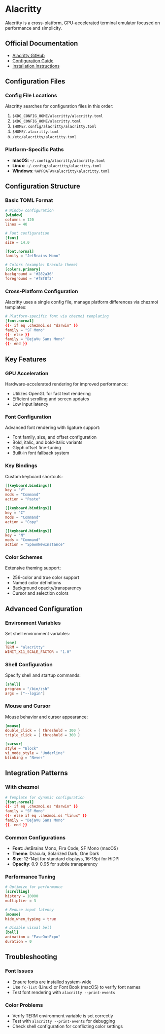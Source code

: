 # Alacritty

Alacritty is a cross-platform, GPU-accelerated terminal emulator focused on performance and simplicity.

## Official Documentation

- [Alacritty GitHub](https://github.com/alacritty/alacritty)
- [Configuration Guide](https://github.com/alacritty/alacritty/blob/master/alacritty.yml)
- [Installation Instructions](https://github.com/alacritty/alacritty/blob/master/INSTALL.md)

## Configuration Files

### Config File Locations
Alacritty searches for configuration files in this order:
1. `$XDG_CONFIG_HOME/alacritty/alacritty.toml`
2. `$XDG_CONFIG_HOME/alacritty.toml`
3. `$HOME/.config/alacritty/alacritty.toml`
4. `$HOME/.alacritty.toml`
5. `/etc/alacritty/alacritty.toml`

### Platform-Specific Paths
- **macOS**: `~/.config/alacritty/alacritty.toml`
- **Linux**: `~/.config/alacritty/alacritty.toml`
- **Windows**: `%APPDATA%\alacritty\alacritty.toml`

## Configuration Structure

### Basic TOML Format
```toml
# Window configuration
[window]
columns = 120
lines = 40

# Font configuration
[font]
size = 14.0

[font.normal]
family = "JetBrains Mono"

# Colors (example: Dracula theme)
[colors.primary]
background = '#282a36'
foreground = '#f8f8f2'
```

### Cross-Platform Configuration
Alacritty uses a single config file, manage platform differences via chezmoi templates:
```toml
# Platform-specific font via chezmoi templating
[font.normal]
{{- if eq .chezmoi.os "darwin" }}
family = "SF Mono"
{{- else }}
family = "DejaVu Sans Mono"
{{- end }}
```

## Key Features

### GPU Acceleration
Hardware-accelerated rendering for improved performance:
- Utilizes OpenGL for fast text rendering
- Efficient scrolling and screen updates
- Low input latency

### Font Configuration
Advanced font rendering with ligature support:
- Font family, size, and offset configuration
- Bold, italic, and bold-italic variants
- Glyph offset fine-tuning
- Built-in font fallback system

### Key Bindings
Custom keyboard shortcuts:
```toml
[[keyboard.bindings]]
key = "V"
mods = "Command"
action = "Paste"

[[keyboard.bindings]]
key = "C"
mods = "Command" 
action = "Copy"

[[keyboard.bindings]]
key = "N"
mods = "Command"
action = "SpawnNewInstance"
```

### Color Schemes
Extensive theming support:
- 256-color and true color support
- Named color definitions
- Background opacity/transparency
- Cursor and selection colors

## Advanced Configuration

### Environment Variables
Set shell environment variables:
```toml
[env]
TERM = "alacritty"
WINIT_X11_SCALE_FACTOR = "1.0"
```

### Shell Configuration
Specify shell and startup commands:
```toml
[shell]
program = "/bin/zsh"
args = ["--login"]
```

### Mouse and Cursor
Mouse behavior and cursor appearance:
```toml
[mouse]
double_click = { threshold = 300 }
triple_click = { threshold = 300 }

[cursor]
style = "Block"
vi_mode_style = "Underline"
blinking = "Never"
```

## Integration Patterns

### With chezmoi
```toml
# Template for dynamic configuration
[font.normal]
{{- if eq .chezmoi.os "darwin" }}
family = "SF Mono"
{{- else if eq .chezmoi.os "linux" }}
family = "DejaVu Sans Mono"
{{- end }}
```

### Common Configurations
- **Font**: JetBrains Mono, Fira Code, SF Mono (macOS)
- **Theme**: Dracula, Solarized Dark, One Dark
- **Size**: 12-14pt for standard displays, 16-18pt for HiDPI
- **Opacity**: 0.9-0.95 for subtle transparency

### Performance Tuning
```toml
# Optimize for performance
[scrolling]
history = 10000
multiplier = 3

# Reduce input latency
[mouse]
hide_when_typing = true

# Disable visual bell
[bell]
animation = "EaseOutExpo"
duration = 0
```

## Troubleshooting

### Font Issues
- Ensure fonts are installed system-wide
- Use `fc-list` (Linux) or Font Book (macOS) to verify font names
- Test font rendering with `alacritty --print-events`

### Color Problems
- Verify TERM environment variable is set correctly
- Test with `alacritty --print-events` for debugging
- Check shell configuration for conflicting color settings